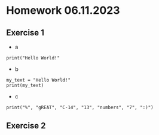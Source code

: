 # Homework 06.11.2023
## Exercise 1

- a
```
print("Hello World!"
```
  
- b
```
my_text = "Hello World!"
print(my_text)
```
  
- c
```
print("%", "gREAT", "C-14", "13", "numbers", "7", ":)")
```

## Exercise 2
